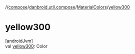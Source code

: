 //[compose](../../../index.md)/[danbroid.util.compose](../index.md)/[MaterialColors](index.md)/[yellow300](yellow300.md)

# yellow300

[androidJvm]\
val [yellow300](yellow300.md): Color
